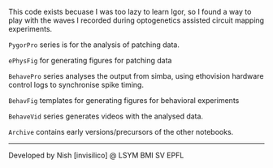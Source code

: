 This code exists becuase I was too lazy to learn Igor, so I found a way to play with the waves I recorded during optogenetics assisted circuit mapping experiments.

```PygorPro``` series is for the analysis of patching data.

```ePhysFig``` for generating figures for patching data

```BehavePro``` series analyses the output from simba, using ethovision hardware control logs to synchronise spike timing.

```BehavFig``` templates for generating figures for behavioral experiments

```BehaveVid``` series generates videos with the analysed data.

```Archive``` contains early versions/precursors of the other notebooks.

---

Developed by Nish [invisilico] @ LSYM BMI SV EPFL
